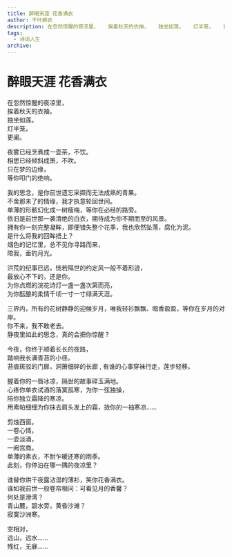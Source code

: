 ```yaml
---
title: 醉眼天涯 花香满衣
author: 千叶麻衣
description: 在忽然惊醒的夜凉里，   挨着秋天的衣袖，   独坐如莲。   灯半笼，   更阑。  夜雾已经烹煮成一壶茶，不饮。  相思已经倾斜成箫，不吹。  只在梦的边缘，  等你叩门的绝响。
tags:
  - 诗词人生
archive: 
---
```


# 醉眼天涯 花香满衣

在忽然惊醒的夜凉里，  
挨着秋天的衣袖，  
独坐如莲。  
灯半笼，  
更阑。  

夜雾已经烹煮成一壶茶，不饮。    
相思已经倾斜成箫，不吹。    
只在梦的边缘，    
等你叩门的绝响。    

我的思念，是你前世遗忘采撷而无法成熟的青果。        
不舍那未了的情缘，我才执意轮回世间。     
单薄的形骸幻化成一树瘦梅，等你在必经的路旁。        
依旧是前世那一袭清绝的白衣，期待成为你不期而至的风景。        
拥有你一刻完整凝眸，即便错失整个花季，我也欣然坠落，腐化为泥。        
是什么将我的回眸捂上？        
烟色的记忆里，总不见你寻路而来，        
陪我，垂钓月光。        

洪荒的纪事已远，恍若隔世的约定风一般不着形迹，     
最放心不下的，还是你。     
为你点燃的浣花诗灯一盏一盏次第而亮，     
为你酝酿的柔情千顷一寸一寸绿满天涯。     

三界内，所有的花树静静的迎候岁月，唯我轻衫飘飘、暗香盈盈，等你在岁月的对岸。     
你不来，我不敢老去。     
静夜里如此的思念，真的会把你惊醒     ?

今夜，你终于顺着长长的夜路，    
踏响我长满青苔的小径。    
苔痕斑驳的门扉，洞箫细碎的长廊    ,
有谁的心事穿袜行走，莲步轻移。    

握着你的一唇冰凉，隔世的故事碎玉满地。     
心疼你单衣试酒的落寞孤寒，为你一弦独操，     
陪你独立霜降的寒凉。     
用素帕细细为你抹去肩头发上的霜，拢你的一袖寒凉……     

剪烛西窗。   
一卷心情，   
一壶淡酒，   
一阙宫商。   
单薄的素衣，不耐乍暖还寒的雨季。   
此刻，你停泊在哪一隅的夜凉里？   

谁替你烘干夜露沾湿的薄衫，笑你花香满衣。    
谁如我前世一般卷帘相问：可看见月的香馨？    
何处是港湾？    
青山麓，碧水旁，黄昏沙滩？    
寂寞沙洲寒。    

空相对，    
远山，远水……    
残红，无寐……    

